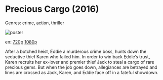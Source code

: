 # Precious Cargo (2016)

Genres: crime, action, thriller

![poster](http://image.tmdb.org/t/p/w500/1mTIqnBQfYjC1iC6YfrU1QlGHfl.jpg)

en:
  [720p](magnet:?xt=urn:btih:24BC36C0CF61B0742B816CB2A63451A04E5FBC86&tr=udp://glotorrents.pw:6969/announce&tr=udp://tracker.opentrackr.org:1337/announce&tr=udp://torrent.gresille.org:80/announce&tr=udp://tracker.openbittorrent.com:80&tr=udp://tracker.coppersurfer.tk:6969&tr=udp://tracker.leechers-paradise.org:6969&tr=udp://p4p.arenabg.ch:1337&tr=udp://tracker.internetwarriors.net:1337)
  [1080p](magnet:?xt=urn:btih:53218F7B8D9095506DB727D906E94604436E5675&tr=udp://glotorrents.pw:6969/announce&tr=udp://tracker.opentrackr.org:1337/announce&tr=udp://torrent.gresille.org:80/announce&tr=udp://tracker.openbittorrent.com:80&tr=udp://tracker.coppersurfer.tk:6969&tr=udp://tracker.leechers-paradise.org:6969&tr=udp://p4p.arenabg.ch:1337&tr=udp://tracker.internetwarriors.net:1337)
  


After a botched heist, Eddie  a murderous crime boss, hunts down the seductive thief Karen who failed him. In order to win back Eddie’s trust, Karen recruits her ex-lover and premier thief Jack to steal a cargo of rare precious gems. But when the job goes down, allegiances are betrayed and lines are crossed as Jack, Karen, and Eddie face off in a fateful showdown.